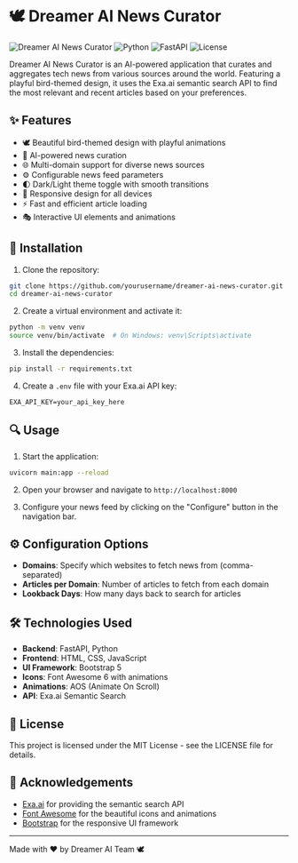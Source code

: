 # 🕊️ Dreamer AI News Curator

![Dreamer AI News Curator](https://img.shields.io/badge/Dreamer%20AI-News%20Curator-blue)
![Python](https://img.shields.io/badge/Python-3.8%2B-blue)
![FastAPI](https://img.shields.io/badge/FastAPI-0.95.0%2B-green)
![License](https://img.shields.io/badge/License-MIT-yellow)

Dreamer AI News Curator is an AI-powered application that curates and aggregates tech news from various sources around the world. Featuring a playful bird-themed design, it uses the Exa.ai semantic search API to find the most relevant and recent articles based on your preferences.

## ✨ Features

- 🕊️ Beautiful bird-themed design with playful animations
- 🧠 AI-powered news curation
- 🌐 Multi-domain support for diverse news sources
- ⚙️ Configurable news feed parameters
- 🌓 Dark/Light theme toggle with smooth transitions
- 📱 Responsive design for all devices
- ⚡ Fast and efficient article loading
- 🎭 Interactive UI elements and animations

## 🚀 Installation

1. Clone the repository:
```bash
git clone https://github.com/yourusername/dreamer-ai-news-curator.git
cd dreamer-ai-news-curator
```

2. Create a virtual environment and activate it:
```bash
python -m venv venv
source venv/bin/activate  # On Windows: venv\Scripts\activate
```

3. Install the dependencies:
```bash
pip install -r requirements.txt
```

4. Create a `.env` file with your Exa.ai API key:
```
EXA_API_KEY=your_api_key_here
```

## 🔍 Usage

1. Start the application:
```bash
uvicorn main:app --reload
```

2. Open your browser and navigate to `http://localhost:8000`

3. Configure your news feed by clicking on the "Configure" button in the navigation bar.

## ⚙️ Configuration Options

- **Domains**: Specify which websites to fetch news from (comma-separated)
- **Articles per Domain**: Number of articles to fetch from each domain
- **Lookback Days**: How many days back to search for articles

## 🛠️ Technologies Used

- **Backend**: FastAPI, Python
- **Frontend**: HTML, CSS, JavaScript
- **UI Framework**: Bootstrap 5
- **Icons**: Font Awesome 6 with animations
- **Animations**: AOS (Animate On Scroll)
- **API**: Exa.ai Semantic Search

## 📝 License

This project is licensed under the MIT License - see the LICENSE file for details.

## 🙏 Acknowledgements

- [Exa.ai](https://exa.ai) for providing the semantic search API
- [Font Awesome](https://fontawesome.com) for the beautiful icons and animations
- [Bootstrap](https://getbootstrap.com) for the responsive UI framework

---

Made with ❤️ by Dreamer AI Team 🕊️ 